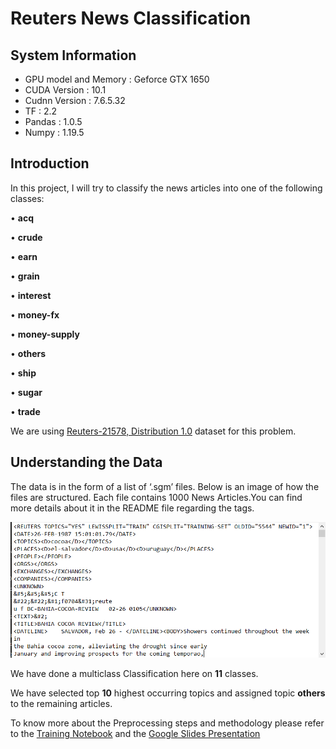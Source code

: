 # Reuters News Classification


## System Information

- GPU model and Memory : Geforce GTX 1650
- CUDA Version         : 10.1
- Cudnn Version        : 7.6.5.32
- TF                   : 2.2
- Pandas               : 1.0.5
- Numpy                : 1.19.5




## Introduction

In this project, I will try to classify the news articles into one of the following classes:

• **acq**

• **crude**

• **earn**

• **grain**

• **interest**

• **money-fx**

• **money-supply**

• **others**

• **ship**

• **sugar**

• **trade**

We are using [Reuters-21578, Distribution 1.0](https://archive.ics.uci.edu/ml/machine-learning-databases/reuters21578-mld/) dataset for this problem.

## Understanding the Data

The data is in the form of a list of ‘.sgm’ files. Below is an image of how the files are structured. Each file contains 1000 News Articles.You can find more details
about it in the README file regarding the tags.

<img src="Images/raw_file_struct.png">

We have done a multiclass Classification here on **11** classes.

We have selected top **10** highest occurring topics and assigned topic **others** to the remaining articles.

To know more about the Preprocessing steps and methodology  please refer to the [Training Notebook](Training.ipynb) and the [Google Slides Presentation](Interos_Apprentice_Challenge.pptx)  
